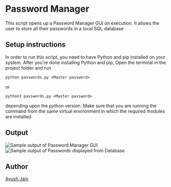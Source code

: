 # Password Manager

This script opens up a Password Manager GUI on execution. It allows the user to store all their passwords in a local SQL database

## Setup instructions

In order to run this script, you need to have Python and pip installed on your system.
After you're done installing Python and pip, Open the terminal in the project folder and run

```
python passwords.py <Master password>
```

or

```
python3 passwords.py <Master password>
```

depending upon the python version. Make sure that you are running the command from the same virtual environment in which the required modules are installed.

## Output

![Sample output of Password Manager GUI](https://i.postimg.cc/3RThcWfQ/password-Manager.png)
![Sample output of Passwords displayed from Database](https://i.postimg.cc/L4vSx9zG/display-Pass.png)

## Author

[Ayush Jain](https://github.com/Ayushjain2205)

